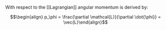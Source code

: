 With respect to the [[Lagrangian]] angular momentum is derived by:

$$\begin{align} p_\phi = \frac{\partial \mathcal{L}}{\partial \dot{\phi}} = \vec{L}\end{align}$$